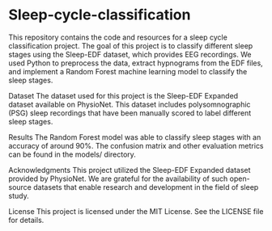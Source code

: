 # Sleep-cycle-classification
This repository contains the code and resources for a sleep cycle classification project. The goal of this project is to classify different sleep stages using the Sleep-EDF dataset, which provides EEG recordings. We used Python to preprocess the data, extract hypnograms from the EDF files, and implement a Random Forest machine learning model to classify the sleep stages.

Dataset
The dataset used for this project is the Sleep-EDF Expanded dataset available on PhysioNet. This dataset includes polysomnographic (PSG) sleep recordings that have been manually scored to label different sleep stages.

Results
The Random Forest model was able to classify sleep stages with an accuracy of around 90%. The confusion matrix and other evaluation metrics can be found in the models/ directory.

Acknowledgments
This project utilized the Sleep-EDF Expanded dataset provided by PhysioNet. We are grateful for the availability of such open-source datasets that enable research and development in the field of sleep study.

License
This project is licensed under the MIT License. See the LICENSE file for details.
